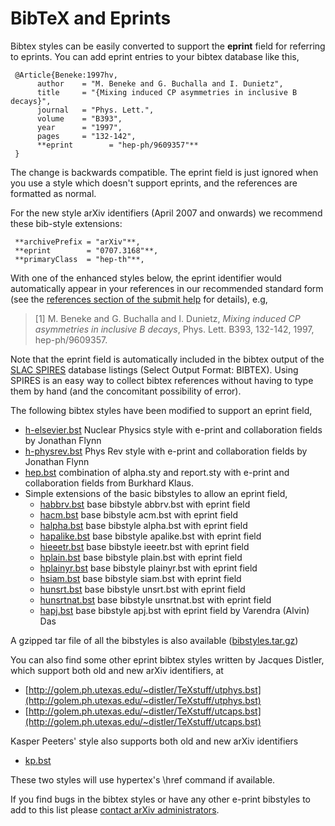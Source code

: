 # BibTeX and Eprints


Bibtex styles can be easily converted to support the **eprint** field for referring to eprints. You can add eprint entries to your bibtex database like this,
```
 @Article{Beneke:1997hv,
      author    = "M. Beneke and G. Buchalla and I. Dunietz",
      title     = "{Mixing induced CP asymmetries in inclusive B decays}",
      journal   = "Phys. Lett.",
      volume    = "B393",
      year      = "1997",
      pages     = "132-142",
      **eprint        = "hep-ph/9609357"**
 }
```
The change is backwards compatible. The eprint field is just ignored when you use a style which doesn't support eprints, and the references are formatted as normal.

For the new style arXiv identifiers (April 2007 and onwards) we recommend these bib-style extensions:

     **archivePrefix = "arXiv"**,
     **eprint        = "0707.3168"**,
     **primaryClass  = "hep-th"**,

With one of the enhanced styles below, the eprint identifier would automatically appear in your references in our recommended standard form (see the [references section of the submit help](../../../help/submit_tex.md#refs) for details), e.g,

> \[1\] M. Beneke and G. Buchalla and I. Dunietz, _Mixing induced CP asymmetries in inclusive B decays_, Phys. Lett. B393, 132-142, 1997, hep-ph/9609357.


Note that the eprint field is automatically included in the bibtex output of the [SLAC SPIRES](http://www.slac.stanford.edu/spires/hep) database listings (Select Output Format: BIBTEX). Using SPIRES is an easy way to collect bibtex references without having to type them by hand (and the concomitant possibility of error).

The following bibtex styles have been modified to support an eprint field,

*   [h-elsevier.bst](h-elsevier.bst) Nuclear Physics style with e-print and collaboration fields by Jonathan Flynn
*   [h-physrev.bst](h-physrev.bst) Phys Rev style with e-print and collaboration fields by Jonathan Flynn
*   [hep.bst](hep.bst) combination of alpha.sty and report.sty with e-print and collaboration fields from Burkhard Klaus.
*   Simple extensions of the basic bibstyles to allow an eprint field,
    *   [habbrv.bst](habbrv.bst) base bibstyle abbrv.bst with eprint field
    *   [hacm.bst](hacm.bst) base bibstyle acm.bst with eprint field
    *   [halpha.bst](halpha.bst) base bibstyle alpha.bst with eprint field
    *   [hapalike.bst](hapalike.bst) base bibstyle apalike.bst with eprint field
    *   [hieeetr.bst](hieeetr.bst) base bibstyle ieeetr.bst with eprint field
    *   [hplain.bst](hplain.bst) base bibstyle plain.bst with eprint field
    *   [hplainyr.bst](hplainyr.bst) base bibstyle plainyr.bst with eprint field
    *   [hsiam.bst](hsiam.bst) base bibstyle siam.bst with eprint field
    *   [hunsrt.bst](hunsrt.bst) base bibstyle unsrt.bst with eprint field
    *   [hunsrtnat.bst](hunsrtnat.bst) base bibstyle unsrtnat.bst with eprint field
    *   [hapj.bst](hapj.bst) base bibstyle apj.bst with eprint field by Varendra (Alvin) Das

A gzipped tar file of all the bibstyles is also available ([bibstyles.tar.gz](bibstyles.tar.gz))

You can also find some other eprint bibtex styles written by Jacques Distler, which support both old and new arXiv identifiers, at

*   [http://golem.ph.utexas.edu/~distler/TeXstuff/utphys.bst](http://golem.ph.utexas.edu/~distler/TeXstuff/utphys.bst)
*   [http://golem.ph.utexas.edu/~distler/TeXstuff/utcaps.bst](http://golem.ph.utexas.edu/~distler/TeXstuff/utcaps.bst)

Kasper Peeters' style also supports both old and new arXiv identifiers

*   [kp.bst](kp.bst)

These two styles will use hypertex's \\href command if available.

If you find bugs in the bibtex styles or have any other e-print bibstyles to add to this list please [contact arXiv administrators](../../../help/contact.md).
